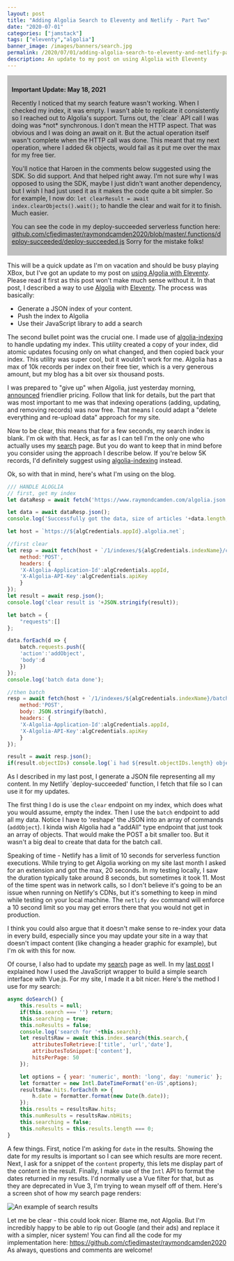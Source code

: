 ```yaml
---
layout: post
title: "Adding Algolia Search to Eleventy and Netlify - Part Two"
date: "2020-07-01"
categories: ["jamstack"]
tags: ["eleventy","algolia"]
banner_image: /images/banners/search.jpg
permalink: /2020/07/01/adding-algolia-search-to-eleventy-and-netlify-part-two
description: An update to my post on using Algolia with Eleventy
---
```


<div style="background-color:#c0c0c0; padding: 10px">
<p><strong>Important Update: May 18, 2021</strong></p>
<p>
Recently I noticed that my search feature wasn't working. When I checked my index, it was empty. I wasn't able to replicate
it consistently so I reached out to Algolia's support. Turns out, the `clear` API call I was doing was *not* synchronous. I don't mean the HTTP aspect. That was obvious and I was doing an await on it. But the actual operation itself wasn't complete when the HTTP call was done. This meant that my next operation, where I added 6k objects, would fail as it put me over the max for my free tier. 
</p>

<p>
You'll notice that Haroen in the comments below suggested using the SDK. So did support. And that helped right away. I'm not sure why I was opposed to using the SDK, maybe I just didn't want another dependency, but I wish I had just used it as it makes the code quite a bit simpler. So for example, I now do: <code>let clearResult = await index.clearObjects().wait();</code> to handle the clear and wait for it to finish. Much easier. 
</p>

<p>
You can see the code in my deploy-succeeded serverless function here: <a href="https://github.com/cfjedimaster/raymondcamden2020/blob/master/.functions/deploy-succeeded/deploy-succeeded.js">github.com/cfjedimaster/raymondcamden2020/blob/master/.functions/deploy-succeeded/deploy-succeeded.js</a> Sorry for the mistake folks!
</p>
</div>

This will be a quick update as I'm on vacation and should be busy playing XBox, but I've got an update to my 
post on [using Algolia with Eleventy](https://www.raymondcamden.com/2020/06/24/adding-algolia-search-to-eleventy-and-netlify). Please read it first as this post won't make much sense without it. In that post, I described a way to use [Algolia](https://www.algolia.com/) with [Eleventy](https://www.11ty.dev/). The process was basically:

* Generate a JSON index of your content.
* Push the index to Algolia
* Use their JavaScript library to add a search

The second bullet point was the crucial one. I made use of [algolia-indexing](https://github.com/pixelastic/algolia-indexing) to handle updating my index. This utility created a copy of your index, did atomic updates focusing only on what changed, and then copied back your index. This utility was super cool, but it wouldn't work for me. Algolia has a max of 10k records per index on their free tier, which is a very generous amount, but my blog has a bit over six thousand posts. 

I was prepared to "give up" when Algolia, just yesterday morning, [announced](https://blog.algolia.com/introducing-algolias-most-customer-friendly-pricing/) friendlier pricing. Follow that link for details, but the part that was most important to me was that indexing operations (adding, updating, and removing records) was now free. That means I could adapt a "delete everything and re-upload data" approach for my site.

Now to be clear, this means that for a few seconds, my search index is blank. I'm ok with that. Heck, as far as I can tell I'm the only one who actually uses my [search](/search) page. But you do want to keep that in mind before you consider using the approach I describe below. If you're below 5K records, I'd definitely suggest using [algolia-indexing](https://github.com/pixelastic/algolia-indexing) instead. 

Ok, so with that in mind, here's what I'm using on the blog. 

```js
/// HANDLE ALOGLIA
// first, get my index
let dataResp = await fetch('https://www.raymondcamden.com/algolia.json');

let data = await dataResp.json();
console.log('Successfully got the data, size of articles '+data.length, data[0].title);

let host = `https://${algCredentials.appId}.algolia.net`;

//first clear
let resp = await fetch(host + `/1/indexes/${algCredentials.indexName}/clear`, {
	method:'POST',
	headers: {
	'X-Algolia-Application-Id':algCredentials.appId,
	'X-Algolia-API-Key':algCredentials.apiKey
	}
});
let result = await resp.json();
console.log('clear result is '+JSON.stringify(result));

let batch = {
	"requests":[]
};

data.forEach(d => {
	batch.requests.push({
	'action':'addObject',
	'body':d
	})
});
console.log('batch data done');

//then batch
resp = await fetch(host + `/1/indexes/${algCredentials.indexName}/batch`, {
	method:'POST',
	body: JSON.stringify(batch),
	headers: {
	'X-Algolia-Application-Id':algCredentials.appId,
	'X-Algolia-API-Key':algCredentials.apiKey
	}
});

result = await resp.json();
if(result.objectIDs) console.log(`i had ${result.objectIDs.length} objects added`);
```

As I described in my last post, I generate a JSON file representing all my content. In my Netlify `deploy-succeeded' function, I fetch that file so I can use it for my updates.

The first thing I do is use the `clear` endpoint on my index, which does what you would assume, empty the index. Then I use the `batch` endpoint to add all my data. Notice I have to 'reshape' the JSON into an array of commands (`addObject`). I kinda wish Algolia had a "addAll" type endpoint that just took an array of objects. That would make the POST a bit smaller too. But it wasn't a big deal to create that data for the batch call. 

Speaking of time - Netlify has a limit of 10 seconds for serverless function executions. While trying to get Algolia working on my site last month I asked for an extension and got the max, 20 seconds. In my testing locally, I saw the duration typically take around 8 seconds, but sometimes it took 11. Most of the time spent was in network calls, so I don't believe it's going to be an issue when running on Netlify's CDNs, but it's something to keep in mind while testing on your local machine. The `netlify dev` command will enforce a 10 second limit so you may get errors there that you would not get in production. 

I think you could also argue that it doesn't make sense to re-index your data in every build, especially since you may update your site in a way that doesn't impact content (like changing a header graphic for example), but I'm ok with this for now. 

Of course, I also had to update my [search](/search) page as well. In my [last post](https://www.raymondcamden.com/2020/06/24/adding-algolia-search-to-eleventy-and-netlify) I explained how I used the JavaScript wrapper to build a simple search interface with Vue.js. For my site, I made it a bit nicer. Here's the method I use for my search:

```js
async doSearch() {
	this.results = null;
	if(this.search === '') return;
	this.searching = true;
	this.noResults = false;
	console.log('search for '+this.search);
	let resultsRaw = await this.index.search(this.search,{
		attributesToRetrieve:['title', 'url','date'],
		attributesToSnippet:['content'],
		hitsPerPage: 50
	});

	let options = { year: 'numeric', month: 'long', day: 'numeric' };
	let formatter = new Intl.DateTimeFormat('en-US',options);
	resultsRaw.hits.forEach(h => {
		h.date = formatter.format(new Date(h.date));
	});
	this.results = resultsRaw.hits;
	this.numResults = resultsRaw.nbHits;
	this.searching = false;
	this.noResults = this.results.length === 0;
}
```

A few things. First, notice I'm asking for `date` in the results. Showing the date for my results is important so I can see which results are more recent. Next, I ask for a snippet of the `content` property, this lets me display part of the content in the result. Finally, I make use of the `Intl` API to format the dates returned in my results. I'd normally use a Vue filter for that, but as they are deprecated in Vue 3, I'm trying to wean myself off of them. Here's a screen shot of how my search page renders:

<p>
<img data-src="https://static.raymondcamden.com/images/2020/07/alg1.jpg" alt="An example of search results" class="lazyload imgborder imgcenter">
</p>

Let me be clear - this could look nicer. Blame me, not Algolia. But I'm incredibly happy to be able to rip out Google (and their ads) and replace it with a simpler, nicer system! You can find all the code for my implementation here: <https://github.com/cfjedimaster/raymondcamden2020> As always, questions and comments are welcome!